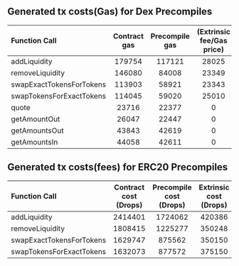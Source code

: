 ## Generated tx costs(Gas) for Dex Precompiles

| Function Call            | Contract gas | Precompile gas | (Extrinsic fee/Gas price) |
|:-------------------------|:------------:|:--------------:|:-------------------------:|
| addLiquidity             |    179754    |     117121     |           28025           |
| removeLiquidity          |    146080    |     84008      |           23349           |
| swapExactTokensForTokens |    113903    |     58921      |           23343           |
| swapTokensForExactTokens |    114045    |     59020      |           25010           |
| quote                    |    23716     |     22377      |             0             |
| getAmountOut             |    26047     |     22447      |             0             |
| getAmountsOut            |    43843     |     42619      |             0             |
| getAmountsIn             |    44058     |     42611      |             0             |


## Generated tx costs(fees) for ERC20 Precompiles

| Function Call            | Contract cost (Drops) | Precompile cost (Drops) | Extrinsic cost (Drops) |
|:-------------------------|:---------------------:|:-----------------------:|:----------------------:|
| addLiquidity             |        2414401        |         1724062         |         420386         |
| removeLiquidity          |        1808415        |         1225277         |         350248         |
| swapExactTokensForTokens |        1629747        |         875562          |         350150         |
| swapTokensForExactTokens |        1632073        |         877572          |         375150         |
